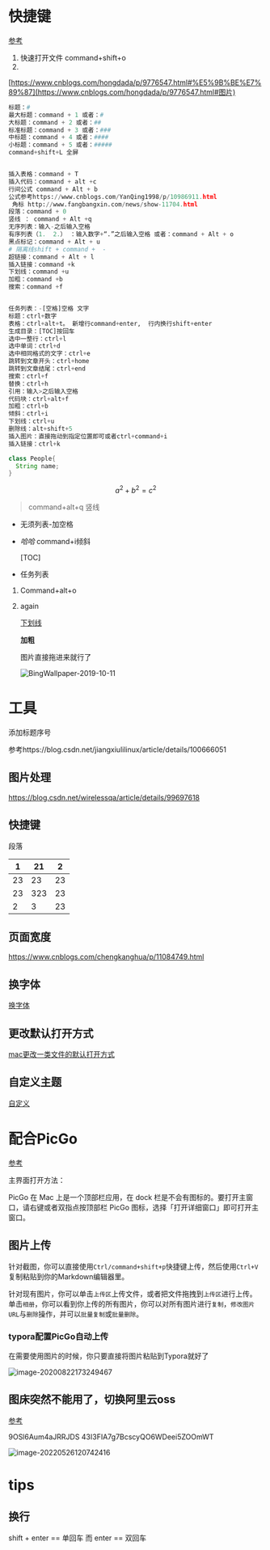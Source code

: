 # 快捷键

[参考](https://support.typora.io/File-Management/)

1. 快速打开文件 command+shift+o
2. 

[https://www.cnblogs.com/hongdada/p/9776547.html#%E5%9B%BE%E7%89%87](https://www.cnblogs.com/hongdada/p/9776547.html#图片)

```python
标题：#
最大标题：command + 1 或者：#
大标题：command + 2 或者：##
标准标题：command + 3 或者：###
中标题：command + 4 或者：####
小标题：command + 5 或者：#####
command+shift+L 全屏


插入表格：command + T
插入代码：command + alt +c 
行间公式 command + Alt + b
公式参考https://www.cnblogs.com/YanQing1998/p/10986911.html  
 角标 http://www.fangbangxin.com/news/show-11704.html
段落：command + 0
竖线 ： command + Alt +q
无序列表：输入-之后输入空格
有序列表（1.  2.） ：输入数字+“.”之后输入空格 或者：command + Alt + o   
黑点标记：command + Alt + u  
# 隔离线shift + command +  -
超链接：command + Alt + l
插入链接：command +k
下划线：command +u 
加粗：command +b
搜索：command +f


任务列表：-[空格]空格 文字
标题：ctrl+数字
表格：ctrl+alt+t。 新增行command+enter,  行内换行shift+enter
生成目录：[TOC]按回车
选中一整行：ctrl+l
选中单词：ctrl+d
选中相同格式的文字：ctrl+e
跳转到文章开头：ctrl+home
跳转到文章结尾：ctrl+end
搜索：ctrl+f
替换：ctrl+h
引用：输入>之后输入空格
代码块：ctrl+alt+f
加粗：ctrl+b
倾斜：ctrl+i
下划线：ctrl+u
删除线：alt+shift+5
插入图片：直接拖动到指定位置即可或者ctrl+command+i
插入链接：ctrl+k

```

```java
class People{
  String name;
}
```

$$
a^2+b^2=c^2
$$

> command+alt+q 竖线

- 无须列表-加空格

- *哈哈*   command+i倾斜

  [TOC]

-  任务列表

1. Command+alt+o

2. again

   [超链接]: http://www.baidu.com	"百度首页"

   <u>下划线</u>

   **加粗**

   图片直接拖进来就行了

   ![BingWallpaper-2019-10-11](/Users/chengxingfu/Pictures/壁纸/BingWallpaper-2019-10-11.jpg)

# 工具

添加标题序号

参考https://blog.csdn.net/jiangxiulilinux/article/details/100666051

## 图片处理

https://blog.csdn.net/wirelessqa/article/details/99697618





## 快捷键



段落

| 1    | 21   | 2    |
| ---- | ---- | ---- |
| 23   | 23   | 23   |
| 23   | 323  | 23   |
| 2    | 3    | 23   |

## 页面宽度

https://www.cnblogs.com/chengkanghua/p/11084749.html

## 换字体

[换字体](https://blog.csdn.net/qq_33154343/article/details/106134472)

## 更改默认打开方式

[mac更改一类文件的默认打开方式](https://sspai.com/post/28394)

## 自定义主题

[自定义](https://blog.csdn.net/chotin/article/details/104289298)

# 配合PicGo

[参考](https://www.jianshu.com/p/fd8ebfcf42e3)

主界面打开方法：

PicGo 在 Mac 上是一个顶部栏应用，在 dock 栏是不会有图标的。要打开主窗口，请右键或者双指点按顶部栏 PicGo 图标，选择「打开详细窗口」即可打开主窗口。

## 图片上传

针对截图，你可以直接使用`Ctrl/command+shift+p`快捷键上传，然后使用`Ctrl+V`复制粘贴到你的Markdown编辑器里。

针对现有图片，你可以单击`上传区`上传文件，或者把文件拖拽到`上传区`进行上传。单击`相册`，你可以看到你上传的所有图片，你可以对所有图片进行`复制`，`修改图片URL`与`删除`操作，并可以`批量复制`或`批量删除`。

### typora配置PicGo自动上传

在需要使用图片的时候，你只要直接将图片粘贴到Typora就好了

![image-20200822173249467](https://gitee.com/luckywind/PigGo/raw/master/image/image-20200822173249467.png)

## 图床突然不能用了，切换阿里云oss

[参考](https://blog.csdn.net/qq_38963246/article/details/123797155)

9OSl6Aum4aJRRJDS
43I3FIA7g7BcscyQO6WDeei5ZOOmWT

![image-20220526120742416](https://piggo-picture.oss-cn-hangzhou.aliyuncs.com/image-20220526120742416.png)

# tips

## 换行

shift + enter == 单回车
而
enter == 双回车

